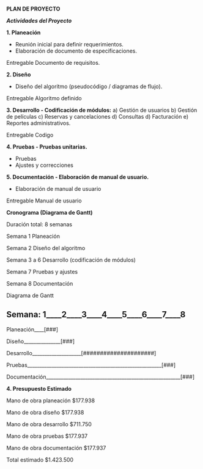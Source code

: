 **PLAN DE PROYECTO**

**_Actividades del Proyecto_**

**1. Planeación**	

- Reunión inicial para definir requerimientos.
- Elaboración de documento de especificaciones.	

Entregable
Documento de requisitos.

**2. Diseño**	

- Diseño del algoritmo (pseudocódigo / diagramas de flujo).	

Entregable
Algoritmo definido

**3. Desarrollo	- Codificación de módulos:**
a) Gestión de usuarios
b) Gestión de películas
c) Reservas y cancelaciones
d) Consultas
d) Facturación
e) Reportes administrativos.	

Entregable
Codigo

**4. Pruebas	- Pruebas unitarias.**

- Pruebas
- Ajustes y correcciones

**5. Documentación	- Elaboración de manual de usuario.**

- Elaboración de manual de usuario

Entregable
Manual de usuario


**Cronograma (Diagrama de Gantt)**

Duración total: 8 semanas

Semana 1	Planeación

Semana 2	Diseño del algoritmo

Semana 3 a 6	Desarrollo (codificación de módulos)

Semana 7	Pruebas y ajustes

Semana 8	Documentación

Diagrama de Gantt 

Semana:     1____2____3____4____5____6____7____8
------------------------------------------------
Planeación____[###]

Diseño_______________[###]

Desarrollo____________________[#####################]

Pruebas_______________________________________________________[###]

Documentación_______________________________________________________[###]

**4. Presupuesto Estimado**

Mano de obra planeación      $177.938

Mano de obra diseño          $177.938

Mano de obra desarrollo      $711.750

Mano de obra pruebas         $177.937

Mano de obra documentación   $177.937

Total estimado			       $1.423.500
